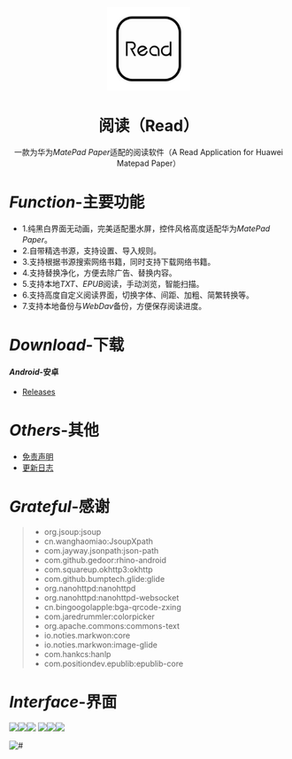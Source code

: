 <div align="center">
<img width="150" height="150" src="app/src/main/res/mipmap-xxxhdpi/book_launcher_matepad_paper.png" alt="icon"/>  

# 阅读（Read）
一款为华为*MatePad Paper*适配的阅读软件（A Read Application for Huawei Matepad Paper）

</div>

# *Function*-主要功能
* 1.纯黑白界面无动画，完美适配墨水屏，控件风格高度适配华为*MatePad Paper*。
* 2.自带精选书源，支持设置、导入规则。
* 3.支持根据书源搜索网络书籍，同时支持下载网络书籍。
* 4.支持替换净化，方便去除广告、替换内容。
* 5.支持本地*TXT、EPUB*阅读，手动浏览，智能扫描。
* 6.支持高度自定义阅读界面，切换字体、间距、加粗、简繁转换等。
* 7.支持本地备份与*WebDav*备份，方便保存阅读进度。

# *Download*-下载
#### *Android*-安卓
* [Releases](https://github.com/Jack251970/Read_For_MatePad_Paper/releases/latest)

# *Others*-其他
* [免责声明](app/src/main/assets/disclaimer.md)
* [更新日志](app/src/main/assets/updateLog.md)

# *Grateful*-感谢
> * org.jsoup:jsoup
> * cn.wanghaomiao:JsoupXpath
> * com.jayway.jsonpath:json-path
> * com.github.gedoor:rhino-android
> * com.squareup.okhttp3:okhttp
> * com.github.bumptech.glide:glide
> * org.nanohttpd:nanohttpd
> * org.nanohttpd:nanohttpd-websocket
> * cn.bingoogolapple:bga-qrcode-zxing
> * com.jaredrummler:colorpicker
> * org.apache.commons:commons-text
> * io.noties.markwon:core
> * io.noties.markwon:image-glide
> * com.hankcs:hanlp
> * com.positiondev.epublib:epublib-core

# *Interface*-界面
<img src="https://github.com/gedoor/gedoor.github.io/blob/master/static/img/legado/%E9%98%85%E8%AF%BB%E7%AE%80%E4%BB%8B1.jpg" width="270"><img src="https://github.com/gedoor/gedoor.github.io/blob/master/static/img/legado/%E9%98%85%E8%AF%BB%E7%AE%80%E4%BB%8B2.jpg" width="270"><img src="https://github.com/gedoor/gedoor.github.io/blob/master/static/img/legado/%E9%98%85%E8%AF%BB%E7%AE%80%E4%BB%8B3.jpg" width="270">
<img src="https://github.com/gedoor/gedoor.github.io/blob/master/static/img/legado/%E9%98%85%E8%AF%BB%E7%AE%80%E4%BB%8B4.jpg" width="270"><img src="https://github.com/gedoor/gedoor.github.io/blob/master/static/img/legado/%E9%98%85%E8%AF%BB%E7%AE%80%E4%BB%8B5.jpg" width="270"><img src="https://github.com/gedoor/gedoor.github.io/blob/master/static/img/legado/%E9%98%85%E8%AF%BB%E7%AE%80%E4%BB%8B6.jpg" width="270">

<a href="#readme">
    <img src="https://img.shields.io/badge/-返回顶部-white.svg" alt="#" align="left">
</a>
